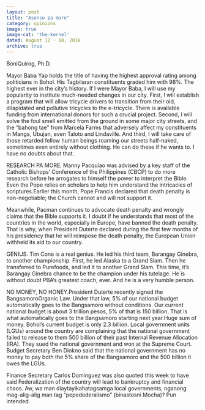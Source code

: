 ```yaml
---
layout: post
title: "Asenso pa more"
category: opinions
image: true
image-cat: 'the-kernel'
dated: August 12 - 18, 2018
archive: true
---
```


BoniQuirog, Ph.D.

Mayor Baba Yap holds the title of having the highest approval rating among politicians in Bohol. His Tagbilaran constituents graded him with 98%. The highest ever in the city’s history. If I were Mayor Baba, I will use my popularity to institute much-needed changes in our city. First, I will establish a program that will allow tricycle drivers to transition from their old, dilapidated and pollutive tricycles to the e-tricycle. There is available funding from international donors for such a crucial project. Second, I will solve the foul smell emitted from the ground in some major city streets, and the “bahong tae” from Marcela Farms that adversely affect my constituents in Manga, Ubujan, even Taloto and Lindaville. And third, I will take care of those retarded fellow human beings roaming our streets half-naked, sometimes even entirely without clothing. He can do these if he wants to. I have no doubts about that. 

RESEARCH PA MORE. Manny Pacquiao was advised by a key staff of the Catholic Bishops’ Conference of the Philippines (CBCP) to do more research before he arrogates to himself the power to interpret the Bible. Even the Pope relies on scholars to help him understand the intricacies of scriptures.Earlier this month, Pope Francis declared that death penalty is non-negotiable; the Church cannot and will not support it.

Meanwhile, Pacman continues to advocate death penalty and wrongly claims that the Bible supports it. I doubt if he understands that most of the countries in the world, especially in Europe, have banned the death penalty. That is why, when President Duterte declared during the first few months of his presidency that he will reimpose the death penalty, the European Union withheld its aid to our country.

GENIUS. Tim Cone is a real genius. He led his third team, Barangay Ginebra, to another championship. First, he led Alaska to a Grand Slam. Then he transferred to Purefoods, and led it to another Grand Slam. This time, it’s Barangay Ginebra chance to be the champion under his tutelage. He is without doubt PBA’s greatest coach, ever. And he is a very humble person.

NO MONEY, NO HONEY.President Duterte recently signed the BangsamoroOrganic Law. Under that law, 5% of our national budget automatically goes to the Bangsamoro without conditions. Our current national budget is about 3 trillion pesos, 5% of that is 150 billion. That is what automatically goes to the Bangsamoro starting next year.Huge sum of money. Bohol’s current budget is only 2.3 billion. Local government units (LGUs) around the country are complaining that the national government failed to release to them 500 billion of their past Internal Revenue Allocation (IRA). They sued the national government and won at the Supreme Court. Budget Secretary Ben Diokno said that the national government has no money to pay both the 5% share of the Bangsamoro and the 500 billion it owes the LGUs.

Finance Secretary Carlos Dominguez was also quoted this week to have said Federalization of the country will lead to bankruptcy and financial chaos. Aw, wa man diaytayikahatagsamga local governments, nganong mag-alig-alig man tag “pepedederalismo” (binastosni Mocha)? Pun intended.